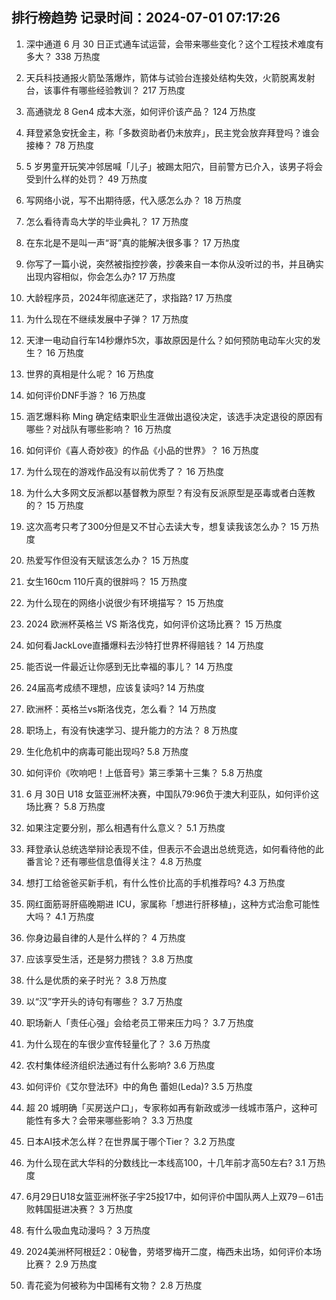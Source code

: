 
## 排行榜趋势 记录时间：2024-07-01 07:17:26
  
  1. 深中通道 6 月 30 日正式通车试运营，会带来哪些变化？这个工程技术难度有多大？ 338 万热度
    
  2. 天兵科技通报火箭坠落爆炸，箭体与试验台连接处结构失效，火箭脱离发射台，该事件有哪些经验教训？ 217 万热度
    
  3. 高通骁龙 8 Gen4 成本大涨，如何评价该产品？ 124 万热度
    
  4. 拜登紧急安抚金主，称「多数资助者仍未放弃」，民主党会放弃拜登吗？谁会接棒？ 78 万热度
    
  5. 5 岁男童开玩笑冲邻居喊「儿子」被踢太阳穴，目前警方已介入，该男子将会受到什么样的处罚？ 49 万热度
    
  6. 写网络小说，写不出期待感，代入感怎么办？ 18 万热度
    
  7. 怎么看待青岛大学的毕业典礼？ 17 万热度
    
  8. 在东北是不是叫一声“哥”真的能解决很多事？ 17 万热度
    
  9. 你写了一篇小说，突然被指控抄袭，抄袭来自一本你从没听过的书，并且确实出现内容相似，你会怎么办? 17 万热度
    
  10. 大龄程序员，2024年彻底迷茫了，求指路? 17 万热度
    
  11. 为什么现在不继续发展中子弹？ 17 万热度
    
  12. 天津一电动自行车14秒爆炸5次，事故原因是什么？如何预防电动车火灾的发生？ 16 万热度
    
  13. 世界的真相是什么呢？ 16 万热度
    
  14. 如何评价DNF手游？ 16 万热度
    
  15. 涵艺爆料称 Ming 确定结束职业生涯做出退役决定，该选手决定退役的原因有哪些？对战队有哪些影响？ 16 万热度
    
  16. 如何评价《喜人奇妙夜》的作品《小品的世界》？ 16 万热度
    
  17. 为什么现在的游戏作品没有以前优秀了？ 16 万热度
    
  18. 为什么大多网文反派都以基督教为原型？有没有反派原型是巫毒或者白莲教的？ 15 万热度
    
  19. 这次高考只考了300分但是又不甘心去读大专，想复读我该怎么办？ 15 万热度
    
  20. 热爱写作但没有天赋该怎么办？ 15 万热度
    
  21. 女生160cm 110斤真的很胖吗？ 15 万热度
    
  22. 为什么现在的网络小说很少有环境描写？ 15 万热度
    
  23. 2024 欧洲杯英格兰 VS 斯洛伐克，如何评价这场比赛？ 15 万热度
    
  24. 如何看JackLove直播爆料去沙特打世界杯得赔钱？ 14 万热度
    
  25. 能否说一件最近让你感到无比幸福的事儿？ 14 万热度
    
  26. 24届高考成绩不理想，应该复读吗? 14 万热度
    
  27. 欧洲杯：英格兰vs斯洛伐克，怎么看？ 14 万热度
    
  28. 职场上，有没有快速学习、提升能力的方法？ 8 万热度
    
  29. 生化危机中的病毒可能出现吗? 5.8 万热度
    
  30. 如何评价《吹响吧！上低音号》第三季第十三集？ 5.8 万热度
    
  31. 6 月 30日 U18 女篮亚洲杯决赛，中国队79:96负于澳大利亚队，如何评价这场比赛？ 5.8 万热度
    
  32. 如果注定要分别，那么相遇有什么意义？ 5.1 万热度
    
  33. 拜登承认总统选举辩论表现不佳，但表示不会退出总统竞选，如何看待他的此番言论？还有哪些信息值得关注？ 4.8 万热度
    
  34. 想打工给爸爸买新手机，有什么性价比高的手机推荐吗? 4.3 万热度
    
  35. 网红面筋哥肝癌晚期进 ICU，家属称「想进行肝移植」，这种方式治愈可能性大吗？ 4.1 万热度
    
  36. 你身边最自律的人是什么样的？ 4 万热度
    
  37. 应该享受生活，还是努力攒钱？ 3.8 万热度
    
  38. 什么是优质的亲子时光？ 3.8 万热度
    
  39. 以“汉”字开头的诗句有哪些？ 3.7 万热度
    
  40. 职场新人「责任心强」会给老员工带来压力吗？ 3.7 万热度
    
  41. 为什么现在的车很少宣传轻量化了？ 3.6 万热度
    
  42. 农村集体经济组织法通过有什么影响? 3.6 万热度
    
  43. 如何评价《艾尔登法环》中的角色 蕾妲(Leda)? 3.5 万热度
    
  44. 超 20 城明确「买房送户口」，专家称如再有新政或涉一线城市落户，这种可能性有多大？会带来哪些影响？ 3.3 万热度
    
  45. 日本AI技术怎么样？在世界属于哪个Tier？ 3.2 万热度
    
  46. 为什么现在武大华科的分数线比一本线高100，十几年前才高50左右? 3.1 万热度
    
  47. 6月29日U18女篮亚洲杯张子宇25投17中，如何评价中国队两人上双79－61击败韩国挺进决赛？ 3 万热度
    
  48. 有什么吸血鬼动漫吗？ 3 万热度
    
  49. 2024美洲杯阿根廷2：0秘鲁，劳塔罗梅开二度，梅西未出场，如何评价本场比赛？ 2.9 万热度
    
  50. 青花瓷为何被称为中国稀有文物？ 2.8 万热度
    